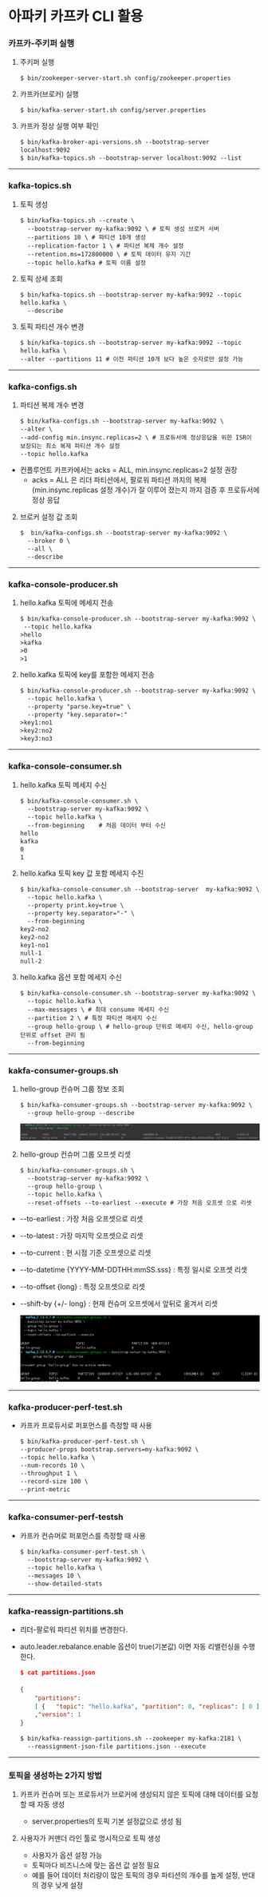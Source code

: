 # 아파키 카프카 CLI 활용

### 카프카-주키퍼 실행
1. 주키퍼 실행
    ```shell
    $ bin/zookeeper-server-start.sh config/zookeeper.properties
    ```

2. 카프카(브로커) 실행
    ```shell
    $ bin/kafka-server-start.sh config/server.properties
    ```

3. 카프카 정상 실행 여부 확인

    ```shell
    $ bin/kafka-broker-api-versions.sh --bootstrap-server localhost:9092
    $ bin/kafka-topics.sh --bootstrap-server localhost:9092 --list
    ```
   
***
### kafka-topics.sh

1. 토픽 생성

    ```shell
    $ bin/kafka-topics.sh --create \
      --bootstrap-server my-kafka:9092 \ # 토픽 생성 브로커 서버
      --partitions 10 \ # 파티션 10개 생성
      --replication-factor 1 \ # 파티션 복제 개수 설정
      --retention.ms=172800000 \ # 토픽 데이터 유지 기간
      --topic hello.kafka # 토픽 이름 설정
    ```
   
2. 토픽 상세 조회

    ```shell
    $ bin/kafka-topics.sh --bootstrap-server my-kafka:9092 --topic hello.kafka \
      --describe
    ```

3. 토픽 파티션 개수 변경

    ```shell
    $ bin/kafka-topics.sh --bootstrap-server my-kafka:9092 --topic hello.kafka \
    --alter --partitions 11 # 이전 파티션 10개 보다 높은 숫자로만 설정 가능
    ```
   
***
### kafka-configs.sh

1. 파티션 복제 개수 변경

    ```shell
    $ bin/kafka-configs.sh --bootstrap-server my-kafka:9092 \
    --alter \
    --add-config min.insync.replicas=2 \ # 프로듀서에 정상응답을 위한 ISR이 보장되는 최소 복제 파티션 개수 설정
    --topic hello.kafka 
    ```
   
- 컨플루언트 카프카에서는 acks = ALL, min.insync.replicas=2 설정 권장
  - acks = ALL 은 리더 파티션에서, 팔로워 파티션 까지의 복제(min.insync.replicas 설정 개수)가 잘 이루어 졌는지 까지 검증 후 프로듀서에 정상 응답


2. 브로커 설정 값 조회

   ```shell
   $  bin/kafka-configs.sh --bootstrap-server my-kafka:9092 \
     --broker 0 \
     --all \
     --describe
   ```
   
***
### kafka-console-producer.sh

1. hello.kafka 토픽에 메세지 전송

   ```shell
   $ bin/kafka-console-producer.sh --bootstrap-server my-kafka:9092 \
    --topic hello.kafka
   >hello
   >kafka
   >0
   >1
   ```

2. hello.kafka 토픽에 key를 포함한 메세지 전송

   ```shell
   $ bin/kafka-console-producer.sh --bootstrap-server my-kafka:9092 \
     --topic hello.kafka \
     --property "parse.key=true" \
     --property "key.separator=:"
   >key1:no1
   >key2:no2
   >key3:no3
   ```

***
### kafka-console-consumer.sh

1. hello.kafka 토픽 메세지 수신
   ```shell
   $ bin/kafka-console-consumer.sh \
     --bootstrap-server my-kafka:9092 \
     --topic hello.kafka \
     --from-beginning    # 처음 데이터 부터 수신
   hello
   kafka
   0
   1 
   ```
   
2. hello.kafka 토픽 key 값 포함 메세지 수진

   ```shell
   $ bin/kafka-console-consumer.sh --bootstrap-server  my-kafka:9092 \
     --topic hello.kafka \
     --property print.key=true \
     --property key.separator="-" \
     --from-beginning
   key2-no2
   key2-no2
   key1-no1
   null-1
   null-2
   ```

3. hello.kafka 옵션 포함 메세지 수신

   ```shell
   $ bin/kafka-console-consumer.sh --bootstrap-server my-kafka:9092 \
     --topic hello.kafka \
     --max-messages \ # 최대 consume 메세지 수신
     --partition 2 \ # 특정 파티션 메세지 수신
     --group hello-group \ # hello-group 단위로 메세지 수신, hello-group 단위로 offset 관리 됨 
     --from-beginning
   ```

***
### kakfa-consumer-groups.sh

1. hello-group 컨슈머 그룹 정보 조회

   ```shell
   $ bin/kafka-consumer-groups.sh --bootstrap-server my-kafka:9092 \
     --group hello-group --describe
   ```

   ![kafka-consumer-groups.png](img/section4/kafka-consumer-groups.png)

2. hello-group 컨슈머 그룹 오프셋 리셋

   ```shell
   $ bin/kafka-consumer-groups.sh \
     --bootstrap-server my-kafka:9092 \
     --group hello-group \
     --topic hello.kafka \
     --reset-offsets --to-earliest --execute # 가장 처음 오프셋 으로 리셋
   ```

- --to-earliest : 가장 처음 오프셋으로 리셋
- --to-latest : 가장 마지막 오프셋으로 리셋
- --to-current : 현 시점 기준 오프셋으로 리셋
- --to-datetime {YYYY-MM-DDTHH:mmSS.sss} : 특정 일시로 오프셋 리셋
- --to-offset {long} : 특정 오프셋으로 리셋
- --shift-by {+/- long} : 현재 컨슈머 오프셋에서 앞뒤로 옮겨서 리셋

   ![reset-offsets.png](img/section4/reset-offsets.png)

***
### kafka-producer-perf-test.sh

- 카프카 프로듀서로 퍼포먼스를 측정할 때 사용

   ```shell
   $ bin/kafka-producer-perf-test.sh \
  --producer-props bootstrap.servers=my-kafka:9092 \
  --topic hello.kafka \
  --num-records 10 \
  --throughput 1 \
  --record-size 100 \
  --print-metric
   ```
  
***
### kafka-consumer-perf-testsh

- 카프카 컨슈머로 퍼포먼스를 측정할 때 사용

   ```shell
   $ bin/kafka-consumer-perf-test.sh \
     --bootstrap-server my-kafka:9092 \
     --topic hello.kafka \
     --messages 10 \
     --show-detailed-stats
   ```
  
***
### kafka-reassign-partitions.sh

- 리더-팔로워 파티션 위치를 변경한다.
- auto.leader.rebalance.enable 옵션이 true(기본값) 이면 자동 리밸런싱을 수행한다.

    ```json
    $ cat partitions.json
    
    {
        "partitions":
        [ {   "topic": "hello.kafka", "partition": 0, "replicas": [ 0 ] } ]
        ,"version": 1
    }
    ```
    
    ```shell
    $ bin/kafka-reassign-partitions.sh --zookeeper my-kafka:2181 \
      --reassignment-json-file partitions.json --execute
    ```

***
### 토픽을 생성하는 2가지 방법

1. 카프카 컨슈머 또는 프로듀서가 브로커에 생성되지 않은 토픽에 대해 데이터를 요청할 때 자동 생성
   - server.properties의 토픽 기본 설정값으로 생성 됨

2. 사용자가 커맨더 라인 툴로 명시적으로 토픽 생성
   - 사용자가 옵션 설정 가능
   - 토픽마다 비즈니스에 맞는 옵션 값 설정 필요
   - 예를 들어 데이터 처리량이 많은 토픽의 경우 파티션의 개수를 높게 설정, 반대의 경우 낮게 설정



